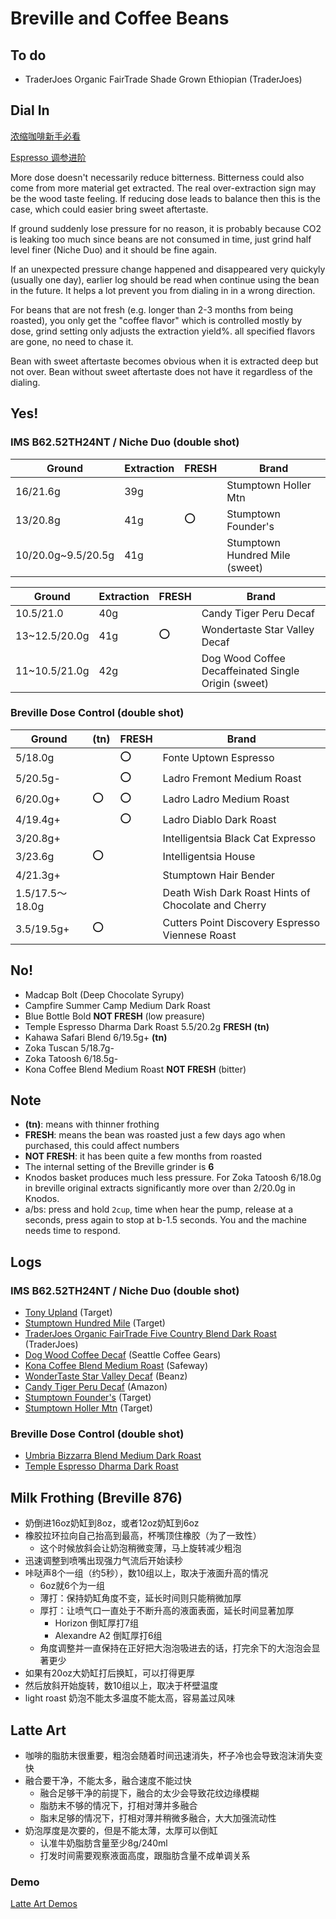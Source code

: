 # Breville and Coffee Beans

## To do

- TraderJoes Organic FairTrade Shade Grown Ethiopian (TraderJoes)

## Dial In

[浓缩咖啡新手必看](./GettingStarted)

[Espresso 调参进阶](./ImproveDialingIn)

More dose doesn't necessarily reduce bitterness.
Bitterness could also come from more material get extracted.
The real over-extraction sign may be the wood taste feeling.
If reducing dose leads to balance then this is the case,
which could easier bring sweet aftertaste.

If ground suddenly lose pressure for no reason,
it is probably because CO2 is leaking too much since beans are not consumed in time,
just grind half level finer (Niche Duo) and it should be fine again.

If an unexpected pressure change happened and disappeared very quickyly (usually one day),
earlier log should be read when continue using the bean in the future.
It helps a lot prevent you from dialing in in a wrong direction.

For beans that are not fresh (e.g. longer than 2-3 months from being roasted),
you only get the "coffee flavor" which is controlled mostly by dose,
grind setting only adjusts the extraction yield%.
all specified flavors are gone, no need to chase it.

Bean with sweet aftertaste becomes obvious when it is extracted deep but not over.
Bean without sweet aftertaste does not have it regardless of the dialing.

## Yes!

### IMS B62.52TH24NT / Niche Duo (double shot)

| Ground | Extraction | **FRESH** | Brand |
|--|--|--|--|
| 16/21.6g | 39g || Stumptown Holler Mtn |
| 13/20.8g | 41g | :o: | Stumptown Founder's |
| 10/20.0g~9.5/20.5g | 41g || Stumptown Hundred Mile (sweet) |

| Ground | Extraction | **FRESH** | Brand |
|--|--|--|--|
| 10.5/21.0 | 40g || Candy Tiger Peru Decaf |
| 13~12.5/20.0g | 41g | :o: | Wondertaste Star Valley Decaf |
| 11~10.5/21.0g | 42g || Dog Wood Coffee Decaffeinated Single Origin (sweet) |

### Breville Dose Control (double shot)

| Ground | **(tn)** | **FRESH** | Brand |
|--|--|--|--|
| 5/18.0g || :o: | Fonte Uptown Espresso |
| 5/20.5g- || :o: | Ladro Fremont Medium Roast |
| 6/20.0g+ | :o: | :o: | Ladro Ladro Medium Roast |
| 4/19.4g+ || :o: | Ladro Diablo Dark Roast |
| 3/20.8g+ ||| Intelligentsia Black Cat Expresso |
| 3/23.6g | :o: || Intelligentsia House |
| 4/21.3g+ ||| Stumptown Hair Bender |
| 1.5/17.5～18.0g ||| Death Wish Dark Roast Hints of Chocolate and Cherry |
| 3.5/19.5g+ | :o: || Cutters Point Discovery Espresso Viennese Roast |

## No!

- Madcap Bolt (Deep Chocolate Syrupy)
- Campfire Summer Camp Medium Dark Roast
- Blue Bottle Bold **NOT FRESH** (low preasure)
- Temple Espresso Dharma Dark Roast 5.5/20.2g **FRESH** **(tn)**
- Kahawa Safari Blend 6/19.5g+ **(tn)**
- Zoka Tuscan 5/18.7g-
- Zoka Tatoosh 6/18.5g-
- Kona Coffee Blend Medium Roast **NOT FRESH** (bitter)

## Note

- **(tn)**: means with thinner frothing
- **FRESH**: means the bean was roasted just a few days ago when purchased, this could affect numbers
- **NOT FRESH**: it has been quite a few months from roasted
- The internal setting of the Breville grinder is **6**
- Knodos basket produces much less pressure. For Zoka Tatoosh 6/18.0g in breville original extracts significantly more over than 2/20.0g in Knodos.
- a/bs: press and hold `2cup`, time when hear the pump, release at a seconds, press again to stop at b-1.5 seconds. You and the machine needs time to respond.

## Logs

### IMS B62.52TH24NT / Niche Duo (double shot)

- [Tony Upland](./DialingInLog/2024-7-27-Tony-Upland) (Target)
- [Stumptown Hundred Mile](./DialingInLog/2024-7-20-Stumptown-Hundred-Mile) (Target)
- [TraderJoes Organic FairTrade Five Country Blend Dark Roast](./DialingInLog/2024-7-17-Fairtrade-Five-Country) (TraderJoes)
- [Dog Wood Coffee Decaf](./DialingInLog/2024-7-15-Dog-Wood-Coffee-Decaf) (Seattle Coffee Gears)
- [Kona Coffee Blend Medium Roast](./DialingInLog/2024-7-14-Kona-Coffee-Blend) (Safeway)
- [WonderTaste Star Valley Decaf](./DialingInLog/2024-7-11-Wondertaste-Star-Valley-Decaf) (Beanz)
- [Candy Tiger Peru Decaf](./DialingInLog/2024-7-9-Candy-Tiger-Peru-Decaf) (Amazon)
- [Stumptown Founder's](./DialingInLog/2024-7-4-Stumptown-Founders) (Target)
- [Stumptown Holler Mtn](./DialingInLog/2024-6-28-Stumptown-Holler-Mtn) (Target)

### Breville Dose Control (double shot)
 
- [Umbria Bizzarra Blend Medium Dark Roast](./DialingInLog/2024-6-23-Umbria-Bizzarra-Blend)
- [Temple Espresso Dharma Dark Roast](./DialingInLog/2024-6-11-Temple-Espresso-Dharma)

## Milk Frothing (Breville 876)

- 奶倒进16oz奶缸到8oz，或者12oz奶缸到6oz
- 橡胶拉环拉向自己抬高到最高，杯嘴顶住橡胶（为了一致性）
  - 这个时候放斜会让奶泡稍微变薄，马上旋转减少粗泡
- 迅速调整到喷嘴出现强力气流后开始读秒
- 咔哒声8个一组（约5秒），数10组以上，取决于液面升高的情况
  - 6oz就6个为一组
  - 薄打：保持奶缸角度不变，延长时间则只能稍微加厚
  - 厚打：让喷气口一直处于不断升高的液面表面，延长时间显著加厚
    - Horizon 倒缸厚打7组
    - Alexandre A2 倒缸厚打6组
  - 角度调整并一直保持在正好把大泡泡吸进去的话，打完余下的大泡泡会显著更少
- 如果有20oz大奶缸打后换缸，可以打得更厚
- 然后放斜开始旋转，数10组以上，取决于杯壁温度
- light roast 奶泡不能太多温度不能太高，容易盖过风味

## Latte Art

- 咖啡的脂肪末很重要，粗泡会随着时间迅速消失，杯子冷也会导致泡沫消失变快
- 融合要干净，不能太多，融合速度不能过快
  - 融合足够干净的前提下，融合的太少会导致花纹边缘模糊
  - 脂肪末不够的情况下，打相对薄并多融合
  - 脂末足够的情况下，打相对薄并稍微多融合，大大加强流动性
- 奶泡厚度是次要的，但是不能太薄，太厚可以倒缸
  - 认准牛奶脂肪含量至少8g/240ml
  - 打发时间需要观察液面高度，跟脂肪含量不成单调关系

### Demo

[Latte Art Demos](./LatteArt)
